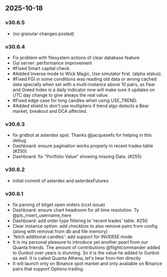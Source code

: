 ## 2025-10-18

### v30.6.5
- (no granular changes posted)

### v30.6.4
- Fix problem with filesystem actions of clear database feature
- Gui server: performance improvement
- #Fixed Smart capital check.
- #Added Inverse mode to Wick Magic, Use simulator first. (alpha status).
- #Fixed FGI in some conditions was reading old data or wrong cached data specially when set with a multi-instance above 10 pairs, as Fear and Greed Index is a daily indicator now will make sure it updates on UTC day change to give always the real value.
- #Fixed edge case for long candles when using USE_TREND.
- #Added shield to don't use multipliers if trend algo detects a Bear market, breakout and DCA affected.

### v30.6.3
- fix gridbot at asterdex spot. Thanks @jacquesefs for helping in this debug
- Dashboard: ensure pagination works properly in recent trades table (#250)
- Dashboard: fix "Portfolio Value" showing missing Data. (#255)

### v30.6.2
- initial commit of asterdex and asterdexFutures

### v30.6.1
- fix parsing of bitget open orders (ccxt issue)
- Dashboard: ensure chart headroom for all time resolution. Ty @pls_insert_username_here
- Dashboard: add order type filtering to 'recent trades' table. #250
- Clear instance option: add checkbox to also remove pairs from config (along with removal from db and file memory)
- 'fetch additional candles': add support for INVERSE mode
- It is my personal pleasure to introduce yet another pearl from our Quanta friends. The amount of contributions @flightcommander added to Gunbot over years is stunning. So it is the value he added to Gunbot as well. It is called Quanta Athena, let's hear from him directly
- It will launch only on Binance spot market and only available on Binance pairs that support Options trading.

